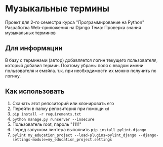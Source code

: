 # Музыкальные термины
Проект для 2-го семестра курса "Программирование на Python"
Разработка Web-приложения на Django
Тема: Проверка знания музыкальных терминов

## Для информации

В базу с терминами (автор) добавляется логин текущего пользователя, который добавил термин.
Поэтому убраны поля с вводом имени пользователя и емэйла. т.к. при необходимости их можно получить по логину.

## Как использовать

1. Скачать этот репозиторий или клонировать его
2. Перейти в папку репозитория при помощи `cd`
3. `pip install -r requirements.txt`
4. `python manage.py runserver --insecure`
5.  Пользователь root, пароль "1111"
6. Перед запуском линтера выполнить `pip install pylint-django`
7. `pylint my_education_project --load-plugins=pylint_django --django-settings-module=my_education_project.settings`








